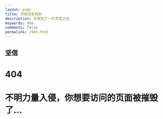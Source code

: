 ```yaml
---
layout: page
title: 页面没有找到
description: 你来到了一片荒芜之地
keywords: 404
comments: false
permalink: /404.html
---
```


## 坚信
# 404

# 不明力量入侵，你想要访问的页面被摧毁了...

